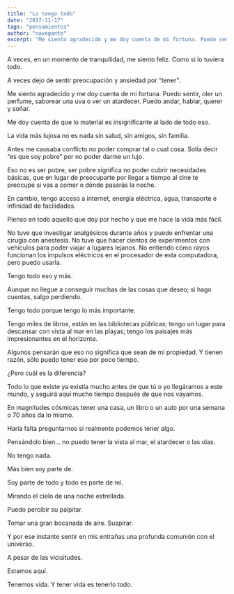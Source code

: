 ```yaml
---
title: "Lo tengo todo"
date: "2017-11-17"
tags: "pensamientos"
author: "navegante"
excerpt: "Me siento agradecido y me doy cuenta de mi fortuna. Puedo sentir, oler un perfume, saborear una uva o ver un atardecer. Puedo andar, hablar, querer y soñar."
---
```


A veces, en un momento de tranquilidad, me siento feliz. Como si lo tuviera todo.

A veces dejo de sentir preocupación y ansiedad por “tener”.

Me siento agradecido y me doy cuenta de mi fortuna. Puedo sentir, oler un perfume, saborear una uva o ver un atardecer. Puedo andar, hablar, querer y soñar.

Me doy cuenta de que lo material es insignificante al lado de todo eso.

La vida más lujosa no es nada sin salud, sin amigos, sin familia.

Antes me causaba conflicto no poder comprar tal o cual cosa. Solía decir “es que soy pobre” por no poder darme un lujo.

Eso no es ser pobre, ser pobre significa no poder cubrir necesidades básicas, que en lugar de preocuparte por llegar a tiempo al cine te preocupe si vas a comer o dónde pasarás la noche.

En cambio, tengo acceso a internet, energía eléctrica, agua, transporte e infinidad de facilidades.

Pienso en todo aquello que doy por hecho y que me hace la vida más fácil.

No tuve que investigar analgésicos durante años y puedo enfrentar una cirugía con anestesia. No tuve que hacer cientos de experimentos con vehículos para poder viajar a lugares lejanos. No entiendo cómo rayos funcionan los impulsos eléctricos en el procesador de esta computadora, pero puedo usarla.

Tengo todo eso y más.

Aunque no llegue a conseguir muchas de las cosas que deseo; si hago cuentas, salgo perdiendo.

Tengo todo porque tengo lo más importante.

Tengo miles de libros, están en las bibliotecas públicas; tengo un lugar para descansar con vista al mar en las playas; tengo los paisajes más impresionantes en el horizonte.

Algunos pensarán que eso no significa que sean de mi propiedad. Y tienen razón, sólo puedo tener eso por poco tiempo.

¿Pero cuál es la diferencia?

Todo lo que existe ya existía mucho antes de que tú o yo llegáramos a este mundo, y seguirá aquí mucho tiempo después de que nos vayamos.

En magnitudes cósmicas tener una casa, un libro o un auto por una semana o 70 años da lo mismo.

Haría falta preguntarnos si realmente podemos tener algo.

Pensándolo bien… no puedo tener la vista al mar, el atardecer o las olas.

No tengo nada.

Más bien soy parte de.

Soy parte de todo y todo es parte de mí.

Mirando el cielo de una noche estrellada.

Puedo percibir su palpitar.

Tomar una gran bocanada de aire. Suspirar.

Y por ese instante sentir en mis entrañas una profunda comunión con el universo.

A pesar de las vicisitudes.

Estamos aquí.

Tenemos vida. Y tener vida es tenerlo todo.
